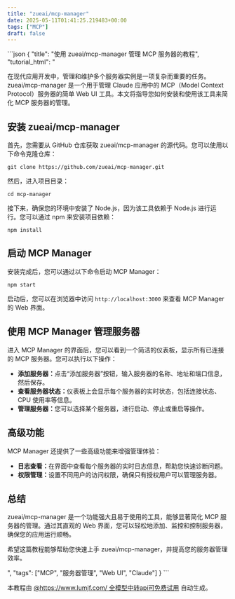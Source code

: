 ```yaml
---
title: "zueai/mcp-manager"
date: 2025-05-11T01:41:25.219483+00:00
tags: ["MCP"]
draft: false
---
```


<p>```json
{
  "title": "使用 zueai/mcp-manager 管理 MCP 服务器的教程",
  "tutorial_html": "<p>在现代应用开发中，管理和维护多个服务器实例是一项复杂而重要的任务。zueai/mcp-manager 是一个用于管理 Claude 应用中的 MCP（Model Context Protocol）服务器的简单 Web UI 工具。本文将指导您如何安装和使用该工具来简化 MCP 服务器的管理。</p><h2>安装 zueai/mcp-manager</h2><p>首先，您需要从 GitHub 仓库获取 zueai/mcp-manager 的源代码。您可以使用以下命令克隆仓库：</p><pre><code>git clone https://github.com/zueai/mcp-manager.git</code></pre><p>然后，进入项目目录：</p><pre><code>cd mcp-manager</code></pre><p>接下来，确保您的环境中安装了 Node.js，因为该工具依赖于 Node.js 进行运行。您可以通过 npm 来安装项目依赖：</p><pre><code>npm install</code></pre><h2>启动 MCP Manager</h2><p>安装完成后，您可以通过以下命令启动 MCP Manager：</p><pre><code>npm start</code></pre><p>启动后，您可以在浏览器中访问 <code>http://localhost:3000</code> 来查看 MCP Manager 的 Web 界面。</p><h2>使用 MCP Manager 管理服务器</h2><p>进入 MCP Manager 的界面后，您可以看到一个简洁的仪表板，显示所有已连接的 MCP 服务器。您可以执行以下操作：</p><ul><li><strong>添加服务器：</strong>点击“添加服务器”按钮，输入服务器的名称、地址和端口信息，然后保存。</li><li><strong>查看服务器状态：</strong>仪表板上会显示每个服务器的实时状态，包括连接状态、CPU 使用率等信息。</li><li><strong>管理服务器：</strong>您可以选择某个服务器，进行启动、停止或重启等操作。</li></ul><h2>高级功能</h2><p>MCP Manager 还提供了一些高级功能来增强管理体验：</p><ul><li><strong>日志查看：</strong>在界面中查看每个服务器的实时日志信息，帮助您快速诊断问题。</li><li><strong>权限管理：</strong>设置不同用户的访问权限，确保只有授权用户可以管理服务器。</li></ul><h2>总结</h2><p>zueai/mcp-manager 是一个功能强大且易于使用的工具，能够显著简化 MCP 服务器的管理。通过其直观的 Web 界面，您可以轻松地添加、监控和控制服务器，确保您的应用运行顺畅。</p><p>希望这篇教程能够帮助您快速上手 zueai/mcp-manager，并提高您的服务器管理效率。</p>",
  "tags": ["MCP", "服务器管理", "Web UI", "Claude"]
}
```</p><p>本教程由 <a href="https://www.lumjf.com/" target="_blank">@https://www.lumjf.com/ 全模型中转api可免费试用</a> 自动生成。</p>